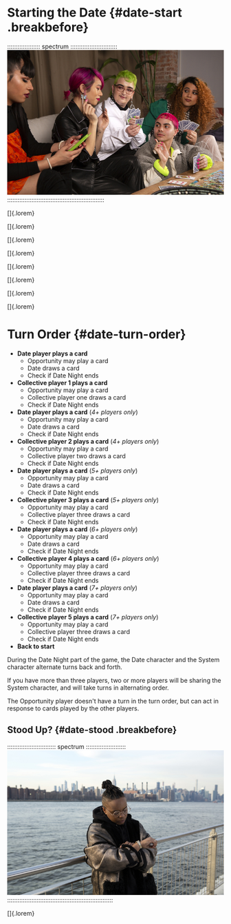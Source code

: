 # Starting the Date {#date-start .breakbefore}

::::::::::::::::::: spectrum :::::::::::::::::::::::::::
![Let's get this party started!](art/spectrum/group-cards-2.jpg)
::::::::::::::::::::::::::::::::::::::::::::::::::::::::

[]{.lorem}

[]{.lorem}

[]{.lorem}

[]{.lorem}

[]{.lorem}

[]{.lorem}

[]{.lorem}

[]{.lorem}

# Turn Order {#date-turn-order}

- **Date player plays a card**
  - Opportunity may play a card
  - Date draws a card
  - Check if Date Night ends
- **Collective player 1 plays a card**
  - Opportunity may play a card
  - Collective player one draws a card
  - Check if Date Night ends
- **Date player plays a card** (*4+ players only*)
  - Opportunity may play a card
  - Date draws a card
  - Check if Date Night ends
- **Collective player 2 plays a card** (*4+ players only*)
  - Opportunity may play a card
  - Collective player two draws a card
  - Check if Date Night ends
- **Date player plays a card** (*5+ players only*)
  - Opportunity may play a card
  - Date draws a card
  - Check if Date Night ends
- **Collective player 3 plays a card** (*5+ players only*)
  - Opportunity may play a card
  - Collective player three draws a card
  - Check if Date Night ends
- **Date player plays a card** (*6+ players only*)
  - Opportunity may play a card
  - Date draws a card
  - Check if Date Night ends
- **Collective player 4 plays a card** (*6+ players only*)
  - Opportunity may play a card
  - Collective player three draws a card
  - Check if Date Night ends
- **Date player plays a card** (*7+ players only*)
  - Opportunity may play a card
  - Date draws a card
  - Check if Date Night ends
- **Collective player 5 plays a card** (*7+ players only*)
  - Opportunity may play a card
  - Collective player three draws a card
  - Check if Date Night ends
- **Back to start**

During the Date Night part of the game, the Date character and the System 
character alternate turns back and forth.

If you have more than three players, two or more players will be sharing the
System character, and will take turns in alternating order.

The Opportunity player doesn't have a turn in the turn order, but can
act in response to cards played by the other players.

## Stood Up? {#date-stood .breakbefore}

:::::::::::::::::::::::::::: spectrum :::::::::::::::::::::::
![If the first three cards dealt to create the Status Stacks match, that means you've been stood up!](art/spectrum/watch.jpg)
:::::::::::::::::::::::::::::::::::::::::::::::::::::::::::::

[]{.lorem}

